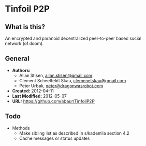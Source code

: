 Tinfoil P2P
===========

## What is this?

An encrypted and paranoid decentralized peer-to-peer based social network (of
doom).

## General

- **Authors:**
  - Allan Stisen, allan.stisen@gmail.com
  - Clement Scheelfeldt Skau, clemenetskau@gmail.com
  - Peter Urbak, peter@dragonwasrobot.com
- **Created:** 2012-04-11
- **Last Modified:** 2012-05-07
- **URL:** https://github.com/abaur/TinfoilP2P

## Todo

- Methods
  - Make sibling list as described in s/kademlia section 4.2
  - Cache messages or status updates
